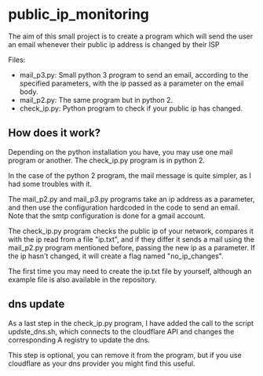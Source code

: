 # public_ip_monitoring
The aim of this small project is to create a program which will send the user an email whenever their public ip address is changed by their ISP

Files:

- mail_p3.py: Small python 3 program to send an email, according to the specified parameters, with the ip passed as a parameter on the email body.
- mail_p2.py: The same program but in python 2.
- check_ip.py: Python program to check if your public ip has changed.

## How does it work?

Depending on the python installation you have, you may use one mail program or another. The check_ip.py program is in python 2.

In the case of the python 2 program, the mail message is quite simpler, as I had some troubles with it.

The mail_p2.py and mail_p3.py programs take an ip address as a parameter, and then use the configuration hardcoded in the code to send an email. Note that the smtp configuration is done for a gmail account.

The check_ip.py program checks the public ip of your network, compares it with the ip read from a file "ip.txt", and if they differ it sends a mail using the mail_p2.py program mentioned before, passing the new ip as a parameter. If the ip hasn't changed, it will create a flag named "no_ip_changes".

The first time you may need to create the ip.txt file by yourself, although an example file is also available in the repository.

## dns update

As a last step in the check_ip.py program, I have added the call to the script updste_dns.sh, which connects to the cloudflare API and changes the corresponding A registry to update the dns.

This step is optional, you can remove it from the program, but if you use cloudflare as your dns provider you might find this useful.